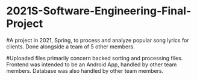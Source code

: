 # 2021S-Software-Engineering-Final-Project

#A project in 2021, Spring, to process and analyze popular song lyrics for clients. Done alongside a team of 5 other members.

#Uploaded files primarily concern backed sorting and processing files. Frontend was intended to be an Android App, handled by other team members. Database was also handled by other team members.
